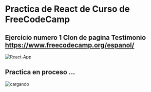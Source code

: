 # Practica de React de Curso de FreeCodeCamp

## Ejercicio numero 1 Clon de pagina Testimonio https://www.freecodecamp.org/espanol/

![React-App](https://user-images.githubusercontent.com/52723118/187047103-25ab7839-0ea1-40ba-a38b-e6f087293740.png)

## Practica en proceso ...

![cargando](https://user-images.githubusercontent.com/52723118/187047187-c73546e6-6abb-4288-b4db-957f8f8c0f0e.jpg)


